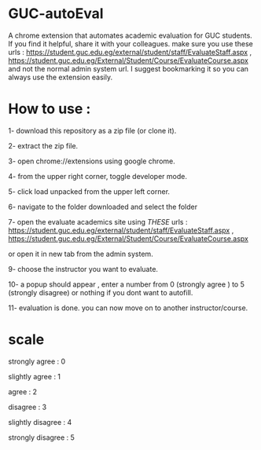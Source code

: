 # GUC-autoEval
A chrome extension that automates academic evaluation for GUC students.  If you find it helpful, share it with your colleagues.
make sure you use these urls : https://student.guc.edu.eg/external/student/staff/EvaluateStaff.aspx     , https://student.guc.edu.eg/External/Student/Course/EvaluateCourse.aspx
and not the normal admin system url. I suggest bookmarking it so you can always use the extension easily.


# How to use :  

1- download this repository as a zip file (or clone it).    

2- extract the zip file. 

3- open chrome://extensions using google chrome. 

4- from the upper right corner, toggle developer mode. 

5- click load unpacked from the upper left corner. 

6- navigate to the folder downloaded and select the folder   

7- open the evaluate academics site using *THESE* urls : https://student.guc.edu.eg/external/student/staff/EvaluateStaff.aspx , https://student.guc.edu.eg/External/Student/Course/EvaluateCourse.aspx   

or open it in new tab from the admin system. 

9- choose the instructor you want to evaluate.  

10- a popup should appear , enter a number from 0 (strongly agree ) to 5 (strongly disagree) or nothing if you dont want to autofill.  

11- evaluation is done. you can now move on to another instructor/course.  



# scale  

strongly agree : 0  

slightly agree : 1  

agree : 2  

disagree : 3  

slightly disagree : 4  

strongly disagree : 5

